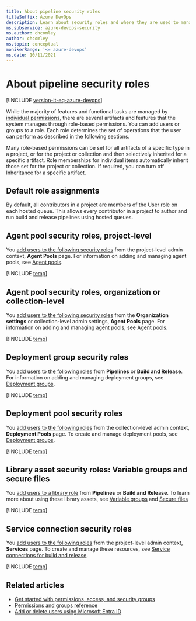 ```yaml
---
title: About pipeline security roles
titleSuffix: Azure DevOps
description: Learn about security roles and where they are used to manage select pipeline permissions 
ms.subservice: azure-devops-security
ms.author: chcomley
author: chcomley
ms.topic: conceptual
monikerRange: '<= azure-devops'
ms.date: 10/11/2021
---
```


# About pipeline security roles

[!INCLUDE [version-lt-eq-azure-devops](../../includes/version-lt-eq-azure-devops.md)]

<a id="security-roles"></a>

While the majority of features and functional tasks are managed by [individual permissions](about-permissions.md), there are several artifacts and features that the system manages through role-based permissions. You can add users or groups to a role. Each role determines the set of operations that the user can perform as described in the following sections.  

Many role-based permissions can be set for all artifacts of a specific type in a project, or for the project or collection and then selectively inherited for a specific artifact. Role memberships for individual items automatically inherit those set for the project or collection. If required, you can turn off Inheritance for a specific artifact.


## Default role assignments

By default, all contributors in a project are members of the User role on each hosted queue.  This allows every contributor in a project to author and run build and release pipelines using hosted queues.

<a id="agent-queue-security-roles"></a>

## Agent pool security roles, project-level

You [add users to the following security roles](../../pipelines/policies/set-permissions.md) from the project-level admin context, **Agent Pools** page. For information on adding and managing agent pools, see  [Agent pools](../../pipelines/agents/pools-queues.md).    

[!INCLUDE [temp](includes/agent-queue-roles.md)]

<a id="agent-pool-security-roles"></a>

## Agent pool security roles, organization or collection-level

You [add users to the following security roles](../../pipelines/policies/set-permissions.md) from the **Organization settings** or collection-level admin settings, **Agent Pools** page. For information on adding and managing agent pools, see [Agent pools](../../pipelines/agents/pools-queues.md). 

[!INCLUDE [temp](includes/agent-pool-roles.md)]

## Deployment group security roles

You [add users to the following roles](../../pipelines/policies/set-permissions.md) from **Pipelines** or **Build and Release**.  For information on adding and managing deployment groups, see [Deployment groups](../../pipelines/release/deployment-groups/index.md). 

[!INCLUDE [temp](includes/deployment-group-roles.md)]

## Deployment pool security roles

You [add users to the following roles](../../pipelines/policies/set-permissions.md) from the collection-level admin context, **Deployment Pools** page. To create and manage deployment pools, see [Deployment groups](../../pipelines/release/deployment-groups/index.md).   

[!INCLUDE [temp](includes/deployment-pool-roles.md)]

<a id="library-roles"></a> 

## Library asset security roles: Variable groups and secure files

You [add users to a library role](../../pipelines/policies/set-permissions.md) from **Pipelines** or **Build and Release**. To learn more about using these library assets, see [Variable groups](../../pipelines/library/variable-groups.md) and [Secure files](../../pipelines/library/secure-files.md)

[!INCLUDE [temp](includes/library-roles.md)]

<a id="service-endpoint-roles"></a> 

## Service connection security roles

You [add users to the following roles](../../pipelines/policies/set-permissions.md) from the project-level admin context, **Services** page. To create and manage these resources, see [Service connections for build and release](../../pipelines/library/service-endpoints.md).

[!INCLUDE [temp](includes/service-endpoint-roles.md)]

## Related articles

- [Get started with permissions, access, and security groups](about-permissions.md)
- [Permissions and groups reference](permissions.md)
- [Add or delete users using Microsoft Entra ID](/azure/active-directory/fundamentals/add-users-azure-active-directory)
 

